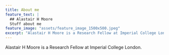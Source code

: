 ```yaml
---
title: About me
feature_text: |
  ## Alastair H Moore
  Stuff about me
feature_image: "assets/feature_image_1500x500.jpeg"
excerpt: "Alastair H Moore is a Research Fellow at Imperial College London."
---
```


Alastair H Moore is a Research Fellow at Imperial College London.

<!-- ---
title: About me
feature_text: |
	## Alastair H Moore
	Stuff about me
excerpt: Alastair H Moore is a Research Fellow at Imperial College London
---

Alastair H Moore is a Research Fellow at Imperial College London. -->